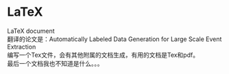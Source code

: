 # LaTeX
LaTeX document  
翻译的论文是：Automatically Labeled Data Generation for Large Scale Event Extraction  
编写一个Tex文件，会有其他附属的文档生成，有用的文档是Tex和pdf。  
最后一个文档我也不知道是什么。。。  
